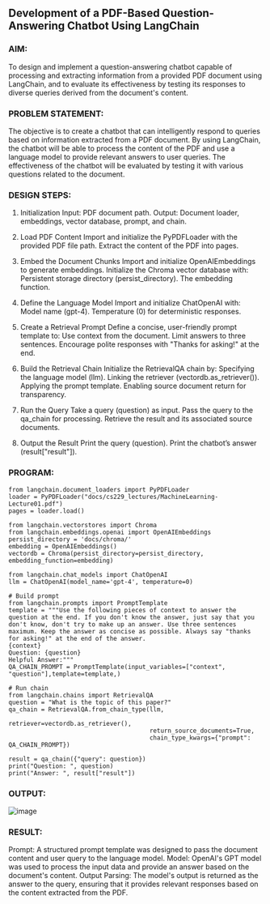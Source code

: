 ## Development of a PDF-Based Question-Answering Chatbot Using LangChain

### AIM:
To design and implement a question-answering chatbot capable of processing and extracting information from a provided PDF document using LangChain, and to evaluate its effectiveness by testing its responses to diverse queries derived from the document's content.

### PROBLEM STATEMENT:
The objective is to create a chatbot that can intelligently respond to queries based on information extracted from a PDF document. By using LangChain, the chatbot will be able to process the content of the PDF and use a language model to provide relevant answers to user queries. The effectiveness of the chatbot will be evaluated by testing it with various questions related to the document.

### DESIGN STEPS:

1. Initialization
Input: PDF document path.
Output: Document loader, embeddings, vector database, prompt, and chain.

2. Load PDF Content
Import and initialize the PyPDFLoader with the provided PDF file path.
Extract the content of the PDF into pages.

3. Embed the Document Chunks
Import and initialize OpenAIEmbeddings to generate embeddings.
Initialize the Chroma vector database with:
Persistent storage directory (persist_directory).
The embedding function.

4. Define the Language Model
Import and initialize ChatOpenAI with:
Model name (gpt-4).
Temperature (0) for deterministic responses.

5. Create a Retrieval Prompt
Define a concise, user-friendly prompt template to:
Use context from the document.
Limit answers to three sentences.
Encourage polite responses with "Thanks for asking!" at the end.

6. Build the Retrieval Chain
Initialize the RetrievalQA chain by:
Specifying the language model (llm).
Linking the retriever (vectordb.as_retriever()).
Applying the prompt template.
Enabling source document return for transparency.

7. Run the Query
Take a query (question) as input.
Pass the query to the qa_chain for processing.
Retrieve the result and its associated source documents.

8. Output the Result
Print the query (question).
Print the chatbot’s answer (result["result"]).
### PROGRAM:

```
from langchain.document_loaders import PyPDFLoader
loader = PyPDFLoader("docs/cs229_lectures/MachineLearning-Lecture01.pdf")
pages = loader.load()

from langchain.vectorstores import Chroma
from langchain.embeddings.openai import OpenAIEmbeddings
persist_directory = 'docs/chroma/'
embedding = OpenAIEmbeddings()
vectordb = Chroma(persist_directory=persist_directory, embedding_function=embedding)

from langchain.chat_models import ChatOpenAI
llm = ChatOpenAI(model_name='gpt-4', temperature=0)

# Build prompt
from langchain.prompts import PromptTemplate
template = """Use the following pieces of context to answer the question at the end. If you don't know the answer, just say that you don't know, don't try to make up an answer. Use three sentences maximum. Keep the answer as concise as possible. Always say "thanks for asking!" at the end of the answer. 
{context}
Question: {question}
Helpful Answer:"""
QA_CHAIN_PROMPT = PromptTemplate(input_variables=["context", "question"],template=template,)

# Run chain
from langchain.chains import RetrievalQA
question = "What is the topic of this paper?"
qa_chain = RetrievalQA.from_chain_type(llm,
                                       retriever=vectordb.as_retriever(),
                                       return_source_documents=True,
                                       chain_type_kwargs={"prompt": QA_CHAIN_PROMPT})

result = qa_chain({"query": question})
print("Question: ", question)
print("Answer: ", result["result"])

```

### OUTPUT:
![image](https://github.com/user-attachments/assets/0bd855e1-9851-4411-848b-5ee02b4730c1)

### RESULT:
Prompt: A structured prompt template was designed to pass the document content and user query to the language model.
Model: OpenAI's GPT model was used to process the input data and provide an answer based on the document's content.
Output Parsing: The model's output is returned as the answer to the query, ensuring that it provides relevant responses based on the content extracted from the PDF.
